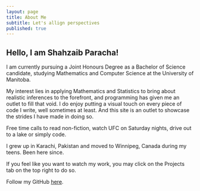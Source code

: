 ```yaml
---
layout: page
title: About Me
subtitle: Let's allign perspectives
published: true
---
```

## Hello, I am Shahzaib Paracha!

I am currently pursuing a Joint Honours Degree as a Bachelor of Science candidate, studying Mathematics and Computer Science at the University of Manitoba.

My interest lies in applying Mathematics and Statistics to bring about realistic inferences to the forefront, and programming has given me an outlet to fill that void. I do enjoy putting a visual touch on every piece of code I write, well sometimes at least. And this site is an outlet to showcase the strides I have made in doing so.

Free time calls to read non-fiction, watch UFC on Saturday nights, drive out to a lake or simply code.

I grew up in Karachi, Pakistan and moved to Winnipeg, Canada during my teens. Been here since.

If you feel like you want to watch my work, you may click on the Projects tab on the top right to do so.

Follow my GitHub [here](https://github.com/ShahzaibP).
